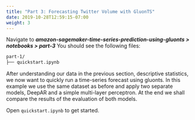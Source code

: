 ```yaml
---
title: "Part 3: Forecasting Twitter Volume with GluonTS"
date: 2019-10-28T12:59:15-07:00
weight: 3
---
```

Navigate to
***amazon-sagemaker-time-series-prediction-using-gluonts > notebooks > part-3***
You should see the following files:

```bash
part-1/
├── quickstart.ipynb
```

After understanding our data in the previous section, descriptive statistics, we now want to quickly run a time-series forecast using gluonts. In this example we use the same dataset as before and apply two separate models, DeepAR and a simple multi-layer perceptron. At the end we shall compare the results of the evaluation of both models.

Open `quickstart.ipynb` to get started.

